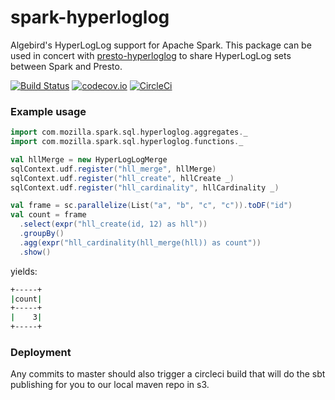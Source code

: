 # spark-hyperloglog
Algebird's HyperLogLog support for Apache Spark. This package can be used in concert
with [presto-hyperloglog](https://github.com/vitillo/presto-hyperloglog) to share
HyperLogLog sets between Spark and Presto.

[![Build Status](https://travis-ci.org/vitillo/spark-hyperloglog.svg?branch=master)](https://travis-ci.org/vitillo/spark-hyperloglog)
[![codecov.io](https://codecov.io/github/vitillo/spark-hyperloglog/coverage.svg?branch=master)](https://codecov.io/github/vitillo/spark-hyperloglog?branch=master)
[![CircleCi](https://circleci.com/gh/mozilla/spark-hyperloglog.svg?style=shield&circle-token=5506f56072f0198ece2995a8539c174cc648c9e4)](https://circleci.com/gh/mozilla/spark-hyperloglog)


### Example usage
```scala
import com.mozilla.spark.sql.hyperloglog.aggregates._
import com.mozilla.spark.sql.hyperloglog.functions._

val hllMerge = new HyperLogLogMerge
sqlContext.udf.register("hll_merge", hllMerge)
sqlContext.udf.register("hll_create", hllCreate _)
sqlContext.udf.register("hll_cardinality", hllCardinality _)

val frame = sc.parallelize(List("a", "b", "c", "c")).toDF("id")
val count = frame
  .select(expr("hll_create(id, 12) as hll"))
  .groupBy()
  .agg(expr("hll_cardinality(hll_merge(hll)) as count"))
  .show()
```

yields:

```bash
+-----+
|count|
+-----+
|    3|
+-----+
```

### Deployment
Any commits to master should also trigger a circleci build that will do the sbt publishing for you
to our local maven repo in s3.
